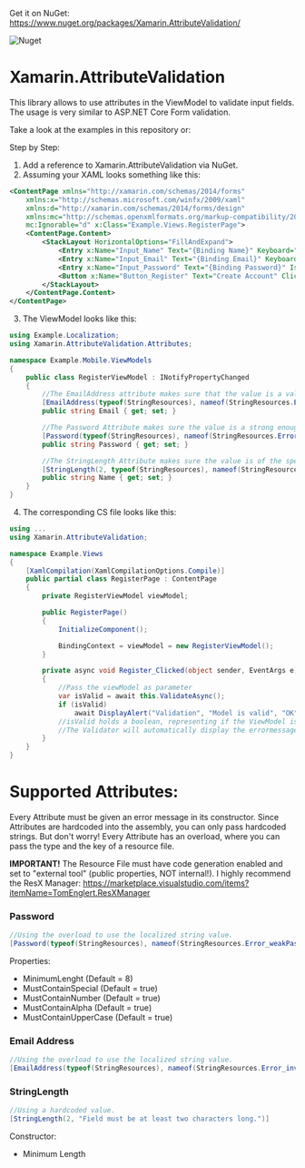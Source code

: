 Get it on NuGet:
https://www.nuget.org/packages/Xamarin.AttributeValidation/

![Nuget](https://img.shields.io/nuget/v/Xamarin.AttributeValidation)


# Xamarin.AttributeValidation
This library allows to use attributes in the ViewModel to validate input fields.
The usage is very similar to ASP.NET Core Form validation.

Take a look at the examples in this repository or:

Step by Step:
1. Add a reference to Xamarin.AttributeValidation via NuGet.
2. Assuming your XAML looks something like this:
```xml
<ContentPage xmlns="http://xamarin.com/schemas/2014/forms" 
    xmlns:x="http://schemas.microsoft.com/winfx/2009/xaml" 
    xmlns:d="http://xamarin.com/schemas/2014/forms/design" 
    xmlns:mc="http://schemas.openxmlformats.org/markup-compatibility/2006" 
    mc:Ignorable="d" x:Class="Example.Views.RegisterPage">
    <ContentPage.Content>
        <StackLayout HorizontalOptions="FillAndExpand">
            <Entry x:Name="Input_Name" Text="{Binding Name}" Keyboard="Default" Placeholder="Name" Margin="0,0,0,15" />
            <Entry x:Name="Input_Email" Text="{Binding Email}" Keyboard="Email" Placeholder="Email" Margin="0,0,0,15" />
            <Entry x:Name="Input_Password" Text="{Binding Password}" IsPassword="True" Placeholder="Password" Margin="0,0,0,15" />
            <Button x:Name="Button_Register" Text="Create Account" Clicked="Register_Clicked" Margin="0,0,0,15" />
        </StackLayout>
    </ContentPage.Content>
</ContentPage>
```
3. The ViewModel looks like this:
```csharp
using Example.Localization;
using Xamarin.AttributeValidation.Attributes;

namespace Example.Mobile.ViewModels
{
    public class RegisterViewModel : INotifyPropertyChanged
    {
        //The EmailAddress attribute makes sure that the value is a valid Email Address.
        [EmailAddress(typeof(StringResources), nameof(StringResources.Error_invalidEmailAddress))]
        public string Email { get; set; }

        //The Password Attribute makes sure the value is a strong enough password. You can customize this via properties. (See below)
        [Password(typeof(StringResources), nameof(StringResources.Error_weakPassword))]
        public string Password { get; set; }

        //The StringLength Attribute makes sure the value is of the specified length.
        [StringLength(2, typeof(StringResources), nameof(StringResources.Error_invalidName))]
        public string Name { get; set; }
    }
}
```
4. The corresponding CS file looks like this:
```csharp
using ...
using Xamarin.AttributeValidation;

namespace Example.Views
{
    [XamlCompilation(XamlCompilationOptions.Compile)]
    public partial class RegisterPage : ContentPage
    {
        private RegisterViewModel viewModel;

        public RegisterPage()
        {
            InitializeComponent();

            BindingContext = viewModel = new RegisterViewModel();
        }

        private async void Register_Clicked(object sender, EventArgs e)
        {
            //Pass the viewModel as parameter
            var isValid = await this.ValidateAsync();
            if (isValid)
                await DisplayAlert("Validation", "Model is valid", "OK");
            //isValid holds a boolean, representing if the ViewModel is valid or not.
            //The Validator will automatically display the errormessages in the UI.
        }
    }
}
```

# Supported Attributes:
Every Attribute must be given an error message in its constructor.
Since Attributes are hardcoded into the assembly, you can only pass hardcoded strings.
But don't worry!
Every Attribute has an overload, where you can pass the type and the key of a resource file.

**IMPORTANT!** The Resource File must have code generation enabled and set to "external tool" (public properties, NOT internal!).
I highly recommend the ResX Manager: https://marketplace.visualstudio.com/items?itemName=TomEnglert.ResXManager

### Password
```csharp
//Using the overload to use the localized string value.
[Password(typeof(StringResources), nameof(StringResources.Error_weakPassword))]
```
Properties:
* MinimumLenght (Default = 8)
* MustContainSpecial (Default = true)
* MustContainNumber (Default = true)
* MustContainAlpha (Default = true)
* MustContainUpperCase (Default = true)

### Email Address
```csharp
//Using the overload to use the localized string value.
[EmailAddress(typeof(StringResources), nameof(StringResources.Error_invalidEmailAddress))]
```

### StringLength
```csharp
//Using a hardcoded value.
[StringLength(2, "Field must be at least two characters long.")]
```
Constructor:
* Minimum Length
```

